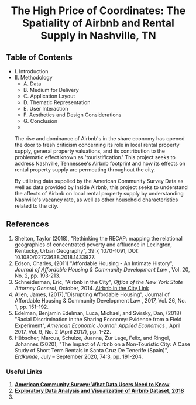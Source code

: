 # <center> The High Price of Coordinates: The Spatiality of Airbnb and Rental Supply in Nashville, TN </center>
## Table of Contents

- I. Introduction
- II. Methodology
  - A. Data
  - B. Medium for Delivery
  - C. Application Layout
  - D. Thematic Representation
  - E. User Interaction
  - F. Aesthetics and Design Considerations
  - G. Conclusion
  - </ul>
    <p>The rise and dominance of Airbnb's in the share economy has opened the door to fresh criticism concerning its role in local rental property supply, general property valuations, and its contribution to the problematic effect known as 'touristification.' This project seeks to address Nashville, Tennessee's Airbnb footprint and how its effects on rental property supply are permeating throughout the city.  </p>
    <p>By utilizing data supplied by the American Community Survey Data as well as data provided by Inside Airbnb, this project seeks to understand the affects of Airbnb on local rental property supply by understanding Nashville's vacancy rate, as well as other household characteristics related to the city.</p>

## References

<ol> 
<li>Shelton, Taylor (2018), "Rethinking the RECAP: mapping the relational geographies of concentrated poverty and affluence in Lexington, Kentucky, Urban Geography", 39:7, 1070-1091, DOI: 10.1080/02723638.2018.1433927.
</li>
<li>Edson, Charles, (2011) "Affordable Housing - An Intimate History", <i>Journal of Affordable Housing & Community Development Law </i>, Vol. 20, No. 2, pp. 193-213.
<li>Schneiderman, Eric, "Airbnb in the City", <i>Office of the New York State Attorney General</i>, October, 2014. <a href="https://ag.ny.gov/pdfs/AIRBNB%20REPORT.pdf">Airbnb in the City Link</a>
<li>Allen, James, (2017),"Disrupting Affordable Housing", Journal of Affordable Housing & Community Development Law , 2017, Vol. 26, No. 1, pp. 151-192.
<li>Edelman, Benjamin Edelman, Luca, Michael, and Svirsky, Dan, (2018) "Racial Discrimination in the Sharing Economy: Evidence from a Field Experiment", <i>American Economic Journal: Applied Economics </i>, April 2017, Vol. 9, No. 2 (April 2017), pp. 1-22.
<li>Hübscher, Marcus, Schulze, Juanna, Zur Lage, Felix, and Ringel, Johannes (2020), "The Impact of Airbnb on a Non-Touristic City: A Case Study of Short Term Rentals in Santa Cruz De Tenerife (Spain)", <i>Erdkunde</i>, July – September 2020,  74:3, pp. 191-204. 
</ol>

### Useful Links

<ol>
<li><b><a href="https://www.census.gov/programs-surveys/acs/library/handbooks/geography.html">American Community Survey: What Data Users Need to Know</a>
<b>
<li><a href="http://www.columbia.edu/~sg3637/airbnb_final_analysis.html">Exploratory Data Analysis and Visualization of Airbnb Dataset, 2018</a>
<li>
